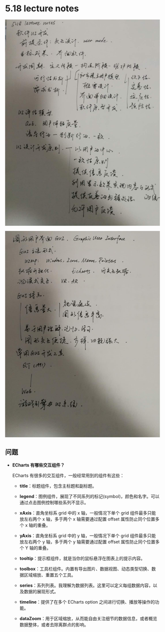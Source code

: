 # 5.18 lecture notes

![](./images/5.18-1.jpg)

![](./images/5.18-2.jpg)

## 问题

+ **ECharts 有哪些交互组件？**

  ECharts 有很多的交互组件，一般经常用到的组件有这些：

  + **title**：标题组件，包含主标题和副标题。

  + **legend**：图例组件，展现了不同系列的标记(symbol)，颜色和名字。可以通过点击图例控制哪些系列不显示。

  + **xAxis**：直角坐标系 grid 中的 x 轴，一般情况下单个 grid 组件最多只能放左右两个 x 轴，多于两个 x 轴需要通过配置 offset 属性防止同个位置多个 x 轴的重叠。

  + **yAxis**：直角坐标系 grid 中的 y 轴，一般情况下单个 grid 组件最多只能放左右两个 y 轴，多于两个 y 轴需要通过配置 offset 属性防止同个位置多个 Y 轴的重叠。

  + **tooltip**：提示框组件，就是当你的鼠标悬浮在图表上的提示内容。

  + **toolbox**：工具栏组件。内置有导出图片、数据视图、动态类型切换、数据区域缩放、重置五个工具。

  + **series**：系列列表。我理解为数据列表。这里可以定义每组数据内容，以及数据的展现形式。

  + **timeline**：提供了在多个 ECharts option 之间进行切换、播放等操作的功能。

  + **dataZoom**：用于区域缩放，从而能自由关注细节的数据信息，或者概览数据整体，或者去除离群点的影响。